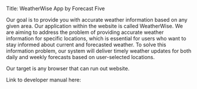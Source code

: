 Title: WeatherWise App by Forecast Five

Our goal is to provide you with accurate weather information based on any given area. Our application within the website is called WeatherWise. 
We are aiming to address the problem of providing accurate weather information for specific locations, which is essential for users who want to stay 
informed about current and forecasted weather. To solve this information problem, our system will deliver timely weather updates for both daily and 
weekly forecasts based on user-selected locations.

Our target is any browser that can run out website. 

Link to developer manual here:

